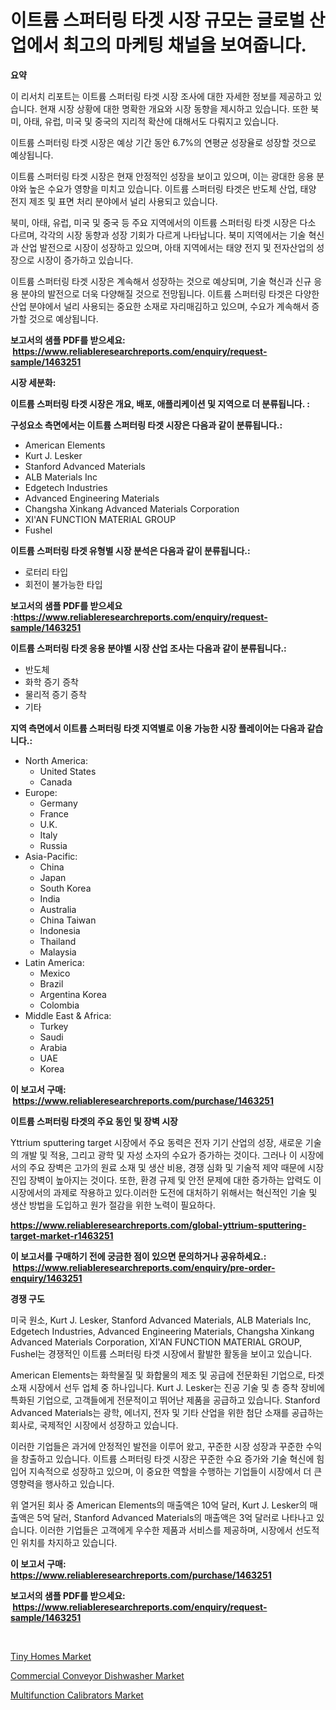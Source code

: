 <p><h1>이트륨 스퍼터링 타겟 시장 규모는 글로벌 산업에서 최고의 마케팅 채널을 보여줍니다.</h1></p><p><strong>요약</strong></p>
<p><p>이 리서치 리포트는 이트륨 스퍼터링 타겟 시장 조사에 대한 자세한 정보를 제공하고 있습니다. 현재 시장 상황에 대한 명확한 개요와 시장 동향을 제시하고 있습니다. 또한 북미, 아태, 유럽, 미국 및 중국의 지리적 확산에 대해서도 다뤄지고 있습니다.</p><p>이트륨 스퍼터링 타겟 시장은 예상 기간 동안 6.7%의 연평균 성장율로 성장할 것으로 예상됩니다. </p><p>이트륨 스퍼터링 타겟 시장은 현재 안정적인 성장을 보이고 있으며, 이는 광대한 응용 분야와 높은 수요가 영향을 미치고 있습니다. 이트륨 스퍼터링 타겟은 반도체 산업, 태양 전지 제조 및 표면 처리 분야에서 널리 사용되고 있습니다. </p><p>북미, 아태, 유럽, 미국 및 중국 등 주요 지역에서의 이트륨 스퍼터링 타겟 시장은 다소 다르며, 각각의 시장 동향과 성장 기회가 다르게 나타납니다. 북미 지역에서는 기술 혁신과 산업 발전으로 시장이 성장하고 있으며, 아태 지역에서는 태양 전지 및 전자산업의 성장으로 시장이 증가하고 있습니다.</p><p>이트륨 스퍼터링 타겟 시장은 계속해서 성장하는 것으로 예상되며, 기술 혁신과 신규 응용 분야의 발전으로 더욱 다양해질 것으로 전망됩니다. 이트륨 스퍼터링 타겟은 다양한 산업 분야에서 널리 사용되는 중요한 소재로 자리매김하고 있으며, 수요가 계속해서 증가할 것으로 예상됩니다.</p></p>
<p><strong>보고서의 샘플 PDF를 받으세요: &nbsp;<a href="https://www.reliableresearchreports.com/enquiry/request-sample/1463251">https://www.reliableresearchreports.com/enquiry/request-sample/1463251</a></strong></p>
<p><strong>시장 세분화:</strong></p>
<p><strong> 이트륨 스퍼터링 타겟 시장은 개요, 배포, 애플리케이션 및 지역으로 더 분류됩니다. :</strong></p>
<p><strong>구성요소 측면에서는 이트륨 스퍼터링 타겟 시장은 다음과 같이 분류됩니다.:</strong></p>
<p><ul><li>American Elements</li><li>Kurt J. Lesker</li><li>Stanford Advanced Materials</li><li>ALB Materials Inc</li><li>Edgetech Industries</li><li>Advanced Engineering Materials</li><li>Changsha Xinkang Advanced Materials Corporation</li><li>XI'AN FUNCTION MATERIAL GROUP</li><li>Fushel</li></ul></p>
<p><strong> 이트륨 스퍼터링 타겟 유형별 시장 분석은 다음과 같이 분류됩니다.:</strong></p>
<p><ul><li>로터리 타입</li><li>회전이 불가능한 타입</li></ul></p>
<p><strong>보고서의 샘플 PDF를 받으세요 :<a href="https://www.reliableresearchreports.com/enquiry/request-sample/1463251">https://www.reliableresearchreports.com/enquiry/request-sample/1463251</a></strong></p>
<p><strong> 이트륨 스퍼터링 타겟 응용 분야별 시장 산업 조사는 다음과 같이 분류됩니다.:</strong></p>
<p><ul><li>반도체</li><li>화학 증기 증착</li><li>물리적 증기 증착</li><li>기타</li></ul></p>
<p><strong>지역 측면에서 이트륨 스퍼터링 타겟 지역별로 이용 가능한 시장 플레이어는 다음과 같습니다.:</strong></p>
<p><ul>
    <li>
        North America:
        <ul>
            <li>United States</li>
            <li>Canada</li>
        </ul>
    </li>
    <li>
        Europe:
        <ul>
            <li>Germany</li>
            <li>France</li>
            <li>U.K.</li>
            <li>Italy</li>
            <li>Russia</li>
        </ul>
    </li>
    <li>
        Asia-Pacific:
        <ul>
            <li>China</li>
            <li>Japan</li>
            <li>South Korea</li>
            <li>India</li>
            <li>Australia</li>
            <li>China Taiwan</li>
            <li>Indonesia</li>
            <li>Thailand</li>
            <li>Malaysia</li>
        </ul>
    </li>
    <li>
        Latin America:
        <ul>
            <li>Mexico</li>
            <li>Brazil</li>
            <li>Argentina Korea</li>
            <li>Colombia</li>
        </ul>
    </li>
    <li>
        Middle East & Africa:
        <ul>
            <li>Turkey</li>
            <li>Saudi</li>
            <li>Arabia</li>
            <li>UAE</li>
            <li>Korea</li>
        </ul>
    </li>
    </ul></p>
<p><strong>이 보고서 구매: &nbsp;<a href="https://www.reliableresearchreports.com/purchase/1463251">https://www.reliableresearchreports.com/purchase/1463251</a></strong></p>
<p><strong>이트륨 스퍼터링 타겟의 주요 동인 및 장벽 시장</strong></p>
<p><p>Yttrium sputtering target 시장에서 주요 동력은 전자 기기 산업의 성장, 새로운 기술의 개발 및 적용, 그리고 광학 및 자성 소자의 수요가 증가하는 것이다. 그러나 이 시장에서의 주요 장벽은 고가의 원료 소재 및 생산 비용, 경쟁 심화 및 기술적 제약 때문에 시장 진입 장벽이 높아지는 것이다. 또한, 환경 규제 및 안전 문제에 대한 증가하는 압력도 이 시장에서의 과제로 작용하고 있다.이러한 도전에 대처하기 위해서는 혁신적인 기술 및 생산 방법을 도입하고 원가 절감을 위한 노력이 필요하다.</p></p>
<p><strong><a href="https://www.reliableresearchreports.com/global-yttrium-sputtering-target-market-r1463251">https://www.reliableresearchreports.com/global-yttrium-sputtering-target-market-r1463251</a></strong></p>
<p><strong>이 보고서를 구매하기 전에 궁금한 점이 있으면 문의하거나 공유하세요.: &nbsp;<a href="https://www.reliableresearchreports.com/enquiry/pre-order-enquiry/1463251">https://www.reliableresearchreports.com/enquiry/pre-order-enquiry/1463251</a></strong></p>
<p><strong>경쟁 구도</strong></p>
<p><p>미국 원소, Kurt J. Lesker, Stanford Advanced Materials, ALB Materials Inc, Edgetech Industries, Advanced Engineering Materials, Changsha Xinkang Advanced Materials Corporation, XI'AN FUNCTION MATERIAL GROUP, Fushel는 경쟁적인 이트륨 스퍼터링 타겟 시장에서 활발한 활동을 보이고 있습니다.</p><p>American Elements는 화학물질 및 화합물의 제조 및 공급에 전문화된 기업으로, 타겟 소재 시장에서 선두 업체 중 하나입니다. Kurt J. Lesker는 진공 기술 및 층 증착 장비에 특화된 기업으로, 고객들에게 전문적이고 뛰어난 제품을 공급하고 있습니다. Stanford Advanced Materials는 광학, 에너지, 전자 및 기타 산업을 위한 첨단 소재를 공급하는 회사로, 국제적인 시장에서 성장하고 있습니다.</p><p>이러한 기업들은 과거에 안정적인 발전을 이루어 왔고, 꾸준한 시장 성장과 꾸준한 수익을 창출하고 있습니다. 이트륨 스퍼터링 타겟 시장은 꾸준한 수요 증가와 기술 혁신에 힘입어 지속적으로 성장하고 있으며, 이 중요한 역할을 수행하는 기업들이 시장에서 더 큰 영향력을 행사하고 있습니다.</p><p>위 열거된 회사 중 American Elements의 매출액은 10억 달러, Kurt J. Lesker의 매출액은 5억 달러, Stanford Advanced Materials의 매출액은 3억 달러로 나타나고 있습니다. 이러한 기업들은 고객에게 우수한 제품과 서비스를 제공하며, 시장에서 선도적인 위치를 차지하고 있습니다.</p></p>
<p><strong>이 보고서 구매: &nbsp; <a href="https://www.reliableresearchreports.com/purchase/1463251">https://www.reliableresearchreports.com/purchase/1463251</a></strong></p>
<p><strong>보고서의 샘플 PDF를 받으세요: &nbsp;<a href="https://www.reliableresearchreports.com/enquiry/request-sample/1463251">https://www.reliableresearchreports.com/enquiry/request-sample/1463251</a></strong><strong></strong></p>
<p>&nbsp;</p>
<p><p><a href="https://github.com/PeterParrish5/Market-Research-Report-List-4/blob/main/tiny-homes-market.md">Tiny Homes Market</a></p><p><a href="https://github.com/jhcraigie/Market-Research-Report-List-3/blob/main/commercial-conveyor-dishwasher-market.md">Commercial Conveyor Dishwasher Market</a></p><p><a href="https://github.com/Whitneyboyettebo9kiw7yr13/Market-Research-Report-List-2/blob/main/multifunction-calibrators-market.md">Multifunction Calibrators Market</a></p></p>